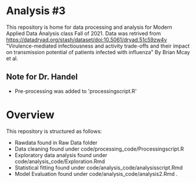 # Analysis #3
This repository is home for data processing and analysis for Modern Applied Data Analysis class Fall of 2021. 
Data was retrived from https://datadryad.org/stash/dataset/doi:10.5061/dryad.51c59zw4v 
"Virulence-mediated infectiousness and activity trade-offs and their impact on transmission potential of patients infected with influenza" By Brian Mcay et al. 

## Note for Dr. Handel
- Pre-processing was added to 'processingscript.R'

# Overview

This repository is structured as follows:

- Rawdata found in Raw Data folder
- Data cleaning found under code/processing_code/Processingscript.R
- Exploratory data analysis found under code/analysis_code/Exploration.Rmd
- Statistical fitting found under code/analysis_code/analysisscript.Rmd
- Model Evaluation found under code/analysis_code/analysis2.Rmd
.


